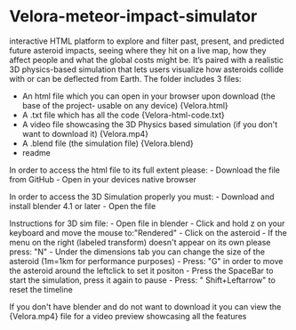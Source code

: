 # Velora-meteor-impact-simulator
interactive HTML platform to explore and filter past, present, and predicted future asteroid impacts, seeing where they hit on a live map, how they affect people and what the global costs might be. It’s paired with a realistic 3D physics-based simulation that lets users visualize how asteroids collide with or can be deflected from Earth.
The folder includes 3 files:

- An html file which you can open in your browser upon download (the base of the project- usable on any device) {Velora.html}
- A .txt file which has all the code {Velora-html-code.txt}
- A video file showcasing the 3D Physics based simulation (if you don't want to download it) {Velora.mp4}
- A .blend file (the simulation file) {Velora.blend}
- readme


In order to access the html file to its full extent please:
						- Download the file from GitHub
						- Open in your devices native browser

In order to access the 3D Simulation properly you must:
						- Download and install blender 4.1 or later
						- Open the file
						
Instructions for 3D sim file:
			- Open file in blender
			- Click and hold z on your keyboard and move the mouse to:"Rendered" 
			- Click on the asteroid 
			- If the menu on the right (labeled transform) doesn't appear on its own please press: "N"
			- Under the dimensions tab you can change the size of the asteroid (1m=1km for performance purposes)
			- Press: "G" in order to move the asteroid around the leftclick to set it positon
			- Press the SpaceBar to start the simulation, press it again to pause
			- Press: " Shift+Leftarrow" to reset the timeline

If you don't have blender and do not want to download it you can view the {Velora.mp4} file for a video preview showcasing all the features
